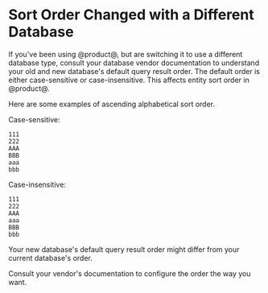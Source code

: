 # Sort Order Changed with a Different Database [](id=sort-order-changed-with-a-different-database)

If you've been using @product@, but are switching it to use a different database
type, consult your database vendor documentation to understand your old and new
database's default query result order. The default order is either
case-sensitive or case-insensitive. This affects entity sort order in @product@.

Here are some examples of ascending alphabetical sort order. 

Case-sensitive:

    111
    222
    AAA
    BBB
    aaa
    bbb

Case-insensitive:

    111
    222
    AAA
    aaa
    BBB
    bbb

Your new database's default query result order might differ from your current
database's order. 

Consult your vendor's documentation to configure the order the way you want. 
